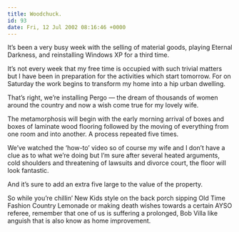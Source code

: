 ```yaml
---
title: Woodchuck.
id: 93
date: Fri, 12 Jul 2002 08:16:46 +0000
---
```


It’s been a very busy week with the selling of material goods, playing Eternal Darkness, and reinstalling Windows XP for a third time.  

It’s not every week that my free time is occupied with such trivial matters but I have been in preparation for the activities which start tomorrow. For on Saturday the work begins to transform my home into a hip urban dwelling.  

That’s right, we’re installing Pergo — the dream of thousands of women around the country and now a wish come true for my lovely wife.  

The metamorphosis will begin with the early morning arrival of boxes and boxes of laminate wood flooring followed by the moving of everything from one room and into another. A process repeated five times.  

We’ve watched the ‘how-to’ video so of course my wife and I don’t have a clue as to what we’re doing but I’m sure after several heated arguments, cold shoulders and threatening of lawsuits and divorce court, the floor will look fantastic.  

And it’s sure to add an extra five large to the value of the property.  

So while you’re chillin’ New Kids style on the back porch sipping Old Time Fashion Country Lemonade or making death wishes towards a certain <span class="caps">AYSO</span> referee, remember that one of us is suffering a prolonged, Bob Villa like anguish that is also know as home improvement.





